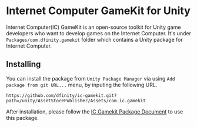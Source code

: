# Internet Computer GameKit for Unity
Internet Computer(IC) GameKit is an open-source toolkit for Unity game developers who want to develop games on the Internet Computer. It's under `Packages/com.dfinity.gamekit` folder which contains a Unity package for Internet Computer.

## Installing
You can install the package from `Unity Package Manager` via using `Add package from git URL...` menu, by inputing the following URL.

```
https://github.com/dfinity/ic-gamekit.git?path=/unity/AssetStorePublisher/Assets/com.ic.gamekit
```

After installation, please follow the [IC Gamekit Package Document](./AssetStorePublisher/Assets/com.ic.gamekit/README.md) to use this package.
